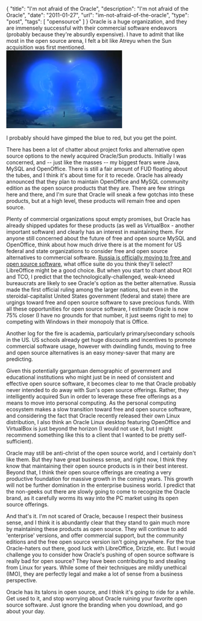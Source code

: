 {
  "title": "I'm not afraid of the Oracle",
  "description": "I'm not afraid of the Oracle",
  "date": "2011-01-27",
  "url": "im-not-afraid-of-the-oracle",
  "type": "post",
  "tags": [
    "opensource"
  ]
}
Oracle is a huge organization, and they are immensely successful with their commercial software endeavors (probably because they're absurdly expensive).  I have to admit that like most in the open source arena, I felt a bit like Atreyu when the Sun acquisition was first mentioned.
![southernOracle.png](/static/files/southernOracle.png)

I probably should have gimped the blue to red, but you get the point.  

There has been a lot of chatter about project forks and alternative open source options to the newly acquired Oracle/Sun products.  Initially I was concerned, and -- just like the masses -- my biggest fears were Java, MySQL and OpenOffice.  There is still a fair amount of FUD floating about the tubes, and I think it's about time for it to recede.  Oracle has already announced that they plan to maintain OpenOffice and MySQL community edition as the open source products that they are.  There are few strings here and there, and I'm sure that Oracle will sneak a few gotchas into these products, but at a high level, these products will remain free and open source.  

Plenty of commercial organizations spout empty promises, but Oracle has already shipped updates for these products (as well as VirtualBox - another important software) and clearly has an interest in maintaining them.  For anyone still concerned about the future of free and open source MySQL and OpenOffice, think about how much drive there is at the moment for US federal and state organizations to consider free and open source alternatives to commercial software.  [Russia is officially moving to free and open source software](http://www.h-online.com/open/news/item/Russia-to-switch-to-open-source-by-2015-1170201.html), what office suite do you think they'll select?  LibreOffice might be a good choice.  But when you start to chant about ROI and TCO, I predict that the technologically-challenged, weak-kneed bureaucrats are likely to see Oracle's option as the better alternative.  Russia made the first official ruling among the larger nations, but even in the steroidal-capitalist United States government (federal and state) there are urgings toward free and open source software to save precious funds.  With all these opportunities for open source software, I estimate Oracle is now 75% closer (I have no grounds for that number, it just seems right to me) to competing with Windows in their monopoly that is Office.  

Another log for the fire is academia, particularly primary/secondary schools in the US.  US schools already get huge discounts and incentives to promote commercial software usage, however with dwindling funds, moving to free and open source alternatives is an easy money-saver that many are predicting.  

Given this potentially gargantuan demographic of government and educational institutions who might just be in need of consistent and effective open source software, it becomes clear to me that Oracle probably never intended to do away with Sun's open source offerings.  Rather, they intelligently acquired Sun in order to leverage these free offerings as a means to move into personal computing.  As the personal computing ecosystem makes a slow transition toward free and open source software, and considering the fact that Oracle recently released their own Linux distribution, I also think an Oracle Linux desktop featuring OpenOffice and VirtualBox is just beyond the horizon (I would not use it, but I might recommend something like this to a client that I wanted to be pretty self-sufficient).  

Oracle may still be anti-christ of the open source world, and I certainly don't like them.  But they have great business sense, and right now, I think they know that maintaining their open source products is in their best interest.  Beyond that, I think their open source offerings are creating a very productive foundation for massive growth in the coming years.  This growth will not be further domination in the enterprise business world.  I predict that the non-geeks out there are slowly going to come to recognize the Oracle brand, as it carefully worms its way into the PC market using its open source offerings.

And that's it.  I'm not scared of Oracle, because I respect their business sense, and I think it is abundantly clear that they stand to gain much more by maintaining these products as open source.  They will continue to add 'enterprise' versions, and offer commercial support, but the community editions and the free open source version isn't going anywhere.  For the true Oracle-haters out there, good luck with LibreOffice, Drizzle, etc.  But I would challenge you to consider how Oracle's pushing of open source software is really bad for open source?  They have been contributing to and stealing from Linux for years.  While some of their techniques are mildly unethical (IMO), they are perfectly legal and make a lot of sense from a business perspective.  

Oracle has its talons in open source, and I think it's going to ride for a while.  Get used to it, and stop worrying about Oracle ruining your favorite open source software.   Just ignore the branding when you download, and go about your day.  
